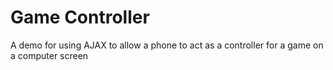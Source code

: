 # Game Controller
A demo for using AJAX to allow a phone to act as a controller for a game on a computer screen
